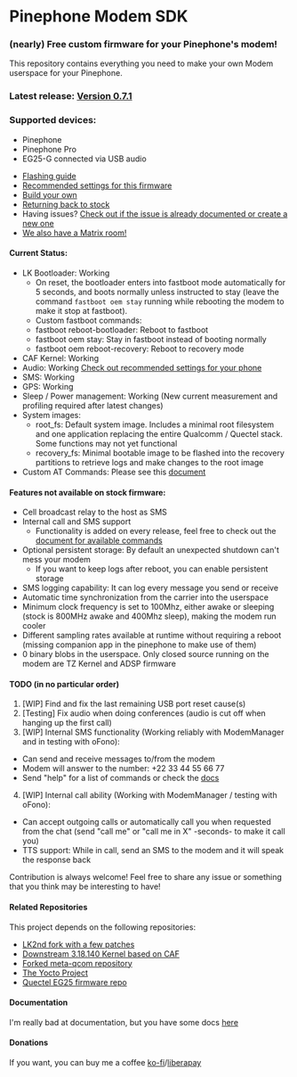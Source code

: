 # Pinephone Modem SDK

### (nearly) Free custom firmware for your Pinephone's modem!

This repository contains everything you need to make your own Modem userspace for your Pinephone.

### Latest release: [Version 0.7.1](https://github.com/Biktorgj/pinephone_modem_sdk/releases/latest)

### Supported devices:
* Pinephone
* Pinephone Pro
* EG25-G connected via USB audio

- [Flashing guide](./docs/FLASHING.md)
- [Recommended settings for this firmware](./docs/SETTINGS.md)
- [Build your own](./docs/HOWTO.md)
- [Returning back to stock](./docs/RECOVERY.md)
- Having issues? [Check out if the issue is already documented or create a new one](https://github.com/Biktorgj/pinephone_modem_sdk/issues)
- [We also have a Matrix room!](https://matrix.to/#/#pinephone_modem_sdk-issue-9:matrix.org)


#### Current Status:
* LK Bootloader: Working
  * On reset, the bootloader enters into fastboot mode automatically for 5 seconds, and boots normally unless instructed to stay (leave the command `fastboot oem stay` running while rebooting the modem to make it stop at fastboot).
   * Custom fastboot commands:
    * fastboot reboot-bootloader: Reboot to fastboot
    * fastboot oem stay: Stay in fastboot instead of booting normally
    * fastboot oem reboot-recovery: Reboot to recovery mode
* CAF Kernel: Working
* Audio: Working [Check out recommended settings for your phone](./docs/SETTINGS.md)
* SMS: Working
* GPS: Working
* Sleep / Power management: Working (New current measurement and profiling required after latest changes)
* System images:
  * root_fs: Default system image. Includes a minimal root filesystem and one application replacing the entire Qualcomm / Quectel stack. Some functions may not yet functional
  * recovery_fs: Minimal bootable image to be flashed into the recovery partitions to retrieve logs and make changes to the root image
* Custom AT Commands: Please see this [document](./docs/AT_INTERFACE.md#custom-commands-in-this-firmware)

#### Features not available on stock firmware:
 * Cell broadcast relay to the host as SMS
 * Internal call and SMS support
   * Functionality is added on every release, feel free to check out the [document for available commands](./docs/SMS_INTERFACE.md)
 * Optional persistent storage: By default an unexpected shutdown can't mess your modem
   * If you want to keep logs after reboot, you can enable persistent storage
 * SMS logging capability: It can log every message you send or receive
 * Automatic time synchronization from the carrier into the userspace
 * Minimum clock frequency is set to 100Mhz, either awake or sleeping (stock is 800MHz awake and 400Mhz sleep), making the modem run cooler
 * Different sampling rates available at runtime without requiring a reboot (missing companion app in the pinephone to make use of them)
 * 0 binary blobs in the userspace. Only closed source running on the modem are TZ Kernel and ADSP firmware

#### TODO (in no particular order)
1. [WIP] Find and fix the last remaining USB port reset cause(s)
2. [Testing] Fix audio when doing conferences (audio is cut off when hanging up the first call)
3. [WIP] Internal SMS functionality (Working reliably with ModemManager and in testing with oFono):
  - Can send and receive messages to/from the modem
  - Modem will answer to the number: +22 33 44 55 66 77
  - Send "help" for a list of commands or check the [docs](./docs/SMS_INTERFACE.md)
4. [WIP] Internal call ability (Working with ModemManager / testing with oFono):
  - Can accept outgoing calls or automatically call you when requested from the chat (send "call me" or "call me in X" -seconds- to make it call you)
  - TTS support: While in call, send an SMS to the modem and it will speak the response back

 Contribution is always welcome! Feel free to share any issue or something that you think may be interesting to have!

#### Related Repositories
This project depends on the following repositories:
* [LK2nd fork with a few patches](https://github.com/Biktorgj/lk2nd)
* [Downstream 3.18.140 Kernel based on CAF](https://github.com/Biktorgj/quectel_eg25_kernel)
* [Forked meta-qcom repository](https://github.com/Biktorgj/meta-qcom)
* [The Yocto Project](https://yoctoproject.org)
* [Quectel EG25 firmware repo](https://github.com/Biktorgj/quectel_eg25_recovery)

#### Documentation
I'm really bad at documentation, but you have some docs [here](./docs)

#### Donations
If you want, you can buy me a coffee [ko-fi](https://ko-fi.com/biktorgj)/[liberapay](https://liberapay.com/biktorgj/donate)
